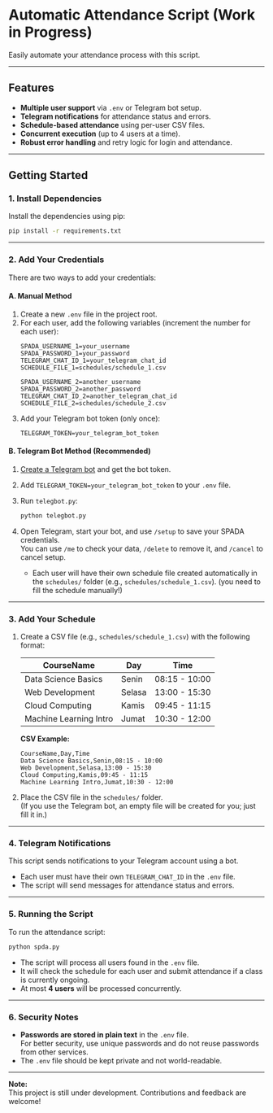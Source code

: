 # Automatic Attendance Script (Work in Progress)

Easily automate your attendance process with this script.

---

## Features

- **Multiple user support** via `.env` or Telegram bot setup.
- **Telegram notifications** for attendance status and errors.
- **Schedule-based attendance** using per-user CSV files.
- **Concurrent execution** (up to 4 users at a time).
- **Robust error handling** and retry logic for login and attendance.

---

## Getting Started

### 1. Install Dependencies

Install the dependencies using pip:
```sh
pip install -r requirements.txt
```

---

### 2. Add Your Credentials

There are two ways to add your credentials:

#### **A. Manual Method**

1. Create a new `.env` file in the project root.
2. For each user, add the following variables (increment the number for each user):
    ```env
    SPADA_USERNAME_1=your_username
    SPADA_PASSWORD_1=your_password
    TELEGRAM_CHAT_ID_1=your_telegram_chat_id
    SCHEDULE_FILE_1=schedules/schedule_1.csv

    SPADA_USERNAME_2=another_username
    SPADA_PASSWORD_2=another_password
    TELEGRAM_CHAT_ID_2=another_telegram_chat_id
    SCHEDULE_FILE_2=schedules/schedule_2.csv
    ```
3. Add your Telegram bot token (only once):
    ```env
    TELEGRAM_TOKEN=your_telegram_bot_token
    ```

#### **B. Telegram Bot Method (Recommended)**

1. [Create a Telegram bot](https://core.telegram.org/bots#6-botfather) and get the bot token.
2. Add `TELEGRAM_TOKEN=your_telegram_bot_token` to your `.env` file.
3. Run `telegbot.py`:
    ```sh
    python telegbot.py
    ```
4. Open Telegram, start your bot, and use `/setup` to save your SPADA credentials.  
   You can use `/me` to check your data, `/delete` to remove it, and `/cancel` to cancel setup.

   - Each user will have their own schedule file created automatically in the `schedules/` folder (e.g., `schedules/schedule_1.csv`). (you need to fill the schedule manually!)

---

### 3. Add Your Schedule

1. Create a CSV file (e.g., `schedules/schedule_1.csv`) with the following format:

    | CourseName                | Day     | Time           |
    |---------------------------|---------|----------------|
    | Data Science Basics       | Senin   | 08:15 - 10:00  |
    | Web Development           | Selasa  | 13:00 - 15:30  |
    | Cloud Computing           | Kamis   | 09:45 - 11:15  |
    | Machine Learning Intro    | Jumat   | 10:30 - 12:00  |

    **CSV Example:**
    ```csv
    CourseName,Day,Time
    Data Science Basics,Senin,08:15 - 10:00
    Web Development,Selasa,13:00 - 15:30
    Cloud Computing,Kamis,09:45 - 11:15
    Machine Learning Intro,Jumat,10:30 - 12:00
    ```

2. Place the CSV file in the `schedules/` folder.  
   (If you use the Telegram bot, an empty file will be created for you; just fill it in.)

---

### 4. Telegram Notifications

This script sends notifications to your Telegram account using a bot.

- Each user must have their own `TELEGRAM_CHAT_ID` in the `.env` file.
- The script will send messages for attendance status and errors.

---

### 5. Running the Script

To run the attendance script:
```sh
python spda.py
```

- The script will process all users found in the `.env` file.
- It will check the schedule for each user and submit attendance if a class is currently ongoing.
- At most **4 users** will be processed concurrently.

---

### 6. Security Notes

- **Passwords are stored in plain text** in the `.env` file.  
  For better security, use unique passwords and do not reuse passwords from other services.
- The `.env` file should be kept private and not world-readable.

---

**Note:**  
This project is still under development. Contributions and feedback are welcome!
